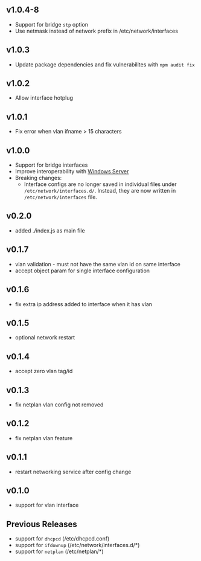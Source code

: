 v1.0.4-8
---
  - Support for bridge `stp` option
  - Use netmask instead of network prefix in /etc/network/interfaces

v1.0.3
---
  - Update package dependencies and fix vulnerabilites with `npm audit fix`

v1.0.2
---
  - Allow interface hotplug

v1.0.1
---
  - Fix error when vlan ifname > 15 characters
 
v1.0.0
---
  - Support for bridge interfaces
  - Improve interoperability with [Windows Server](https://netplan.io/examples#integration-with-a-windows-dhcp-server)
  - Breaking changes:
    * Interface configs are no longer saved in individual files under `/etc/network/interfaces.d/`. Instead, they are now written in `/etc/network/interfaces` file.

v0.2.0
---
  - added ./index.js as main file

v0.1.7
---
  - vlan validation - must not have the same vlan id on same interface
  - accept object param for single interface configuration

v0.1.6
---
  - fix extra ip address added to interface when it has vlan

v0.1.5
---
  - optional network restart

v0.1.4
---
  - accept zero vlan tag/id

v0.1.3
---
  - fix netplan vlan config not removed

v0.1.2
---
  - fix netplan vlan feature

v0.1.1
---
  - restart networking service after config change

v0.1.0
---
  - support for vlan interface

Previous Releases
---
  - support for `dhcpcd` (/etc/dhcpcd.conf)
  - support for `ifdownup` (/etc/network/interfaces.d/*)
  - support for `netplan` (/etc/netplan/*)
